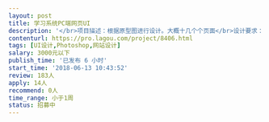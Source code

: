 ```yaml
---                
layout: post       
title: 学习系统PC端网页UI           
description: '</br>项目描述：根据原型图进行设计。大概十几个个页面</br>设计要求：大气简洁，有美工基础，中大型网站设计的优先</br>'     
contenturl: https://pro.lagou.com/project/8406.html      
tags: [UI设计,Photoshop,网站设计]            
salary: 3000元以下          
publish_time: '已发布 6 小时'         
start_time: '2018-06-13 10:43:52'           
review: 183人                   
apply: 14人                   
recommend: 0人                   
time_range: 小于1周              
status: 招募中                  
---                 
```

